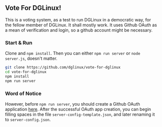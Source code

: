## Vote For DGLinux!

This is a voting system, as a test to run DGLinux in a democratic way, for the fellow member of DGLinux. It shall mostly work. It uses Github OAuth as a mean of verification and login, so a github account might be necessary.

### Start & Run

Clone and `npm install`. Then you can either `npm run server` or `node server.js`, doesn't matter.

```sh
git clone https://github.com/dglinux/vote-for-dglinux
cd vote-for-dglinux
npm install
npm run server
```

### Word of Notice

However, before `npm run server`, you should create a Github OAuth application [here](https://github.com/settings/applications/new). After the successful OAuth app creation, you can begin filling spaces in the file `server-config-template.json`, and later renaming it to `server-config.json`.
